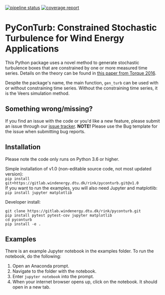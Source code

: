 [![pipeline status](https://gitlab.windenergy.dtu.dk/rink/pyconturb/badges/master/pipeline.svg)](https://gitlab.windenergy.dtu.dk/rink/pyconturb/commits/master)
[![coverage report](https://gitlab.windenergy.dtu.dk/rink/pyconturb/badges/master/coverage.svg)](https://gitlab.windenergy.dtu.dk/rink/pyconturb/commits/master)


# PyConTurb: Constrained Stochastic Turbulence for Wind Energy Applications

This Python package uses a novel method to generate stochastic turbulence boxes
that are constrained by one or more measured time series. Details on the theory
can be found in [this paper from Torque 2016](https://iopscience.iop.org/article/10.1088/1742-6596/1037/6/062032/meta).

Despite the package's name, the main function, `gen_turb` can be used with or
without constraining time series. Without the constraining time series, it is
the Veers simulation method.

## Something wrong/missing?

If you find an issue with the code or you'd like a new feature, please submit an
issue through our [issue tracker](https://gitlab.windenergy.dtu.dk/rink/pyconturb/issues). 
**NOTE!** Please use the Bug template for the issue when submitting bug reports.

## Installation

Please note the code only runs on Python 3.6 or higher.

Simple installation of v1.0 (non-editable source code, not most updated version):  
   `pip install git+https://gitlab.windenergy.dtu.dk/rink/pyconturb.git@v1.0`  
If you want to run the examples, you will also need Jupyter and matplotlib:  
    `pip install jupyter matplotlib`

Developer install:  
```
git clone https://gitlab.windenergy.dtu.dk/rink/pyconturb.git
pip install pytest pytest-cov jupyter matplotlib
cd pyconturb
pip install -e .

```
 
## Examples

There is an example Jupyter notebook in the examples folder. To run the
notebook, do the following:
1. Open an Anaconda prompt.
2. Navigate to the folder with the notebook.
3. Enter `jupyter notebook` into the prompt.
4. When your internet browser opens up, click on the notebook. It should open
in a new tab.